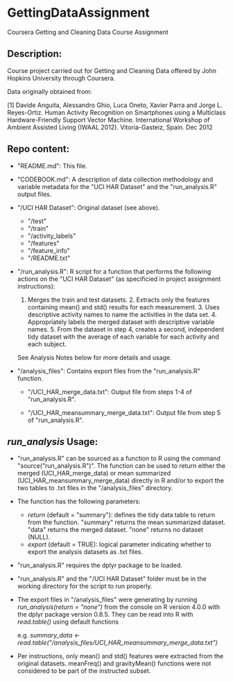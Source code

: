 # GettingDataAssignment

Coursera Getting and Cleaning Data Course Assignment

## Description:

Course project carried out for Getting and Cleaning Data offered by John Hopkins University through Coursera. 

Data originally obtained from: 

[1] Davide Anguita, Alessandro Ghio, Luca Oneto, Xavier Parra and Jorge L. Reyes-Ortiz. Human Activity Recognition on Smartphones using a Multiclass Hardware-Friendly Support Vector Machine. International Workshop of Ambient Assisted Living (IWAAL 2012). Vitoria-Gasteiz, Spain. Dec 2012

## Repo content:

- "README.md": This file. 

- "CODEBOOK.md": A description of data collection methodology and variable metadata for the "UCI HAR Dataset" and the "run_analysis.R" output files. 

- "/UCI HAR Dataset": Original dataset (see above). 

	- "/test"
	- "/train"
	- "/activity_labels"
	- "/features"
	- "/feature_info"
	- "/README.txt"

- "/run_analysis.R": R script for a function that performs the following actions on the "UCI HAR Dataset" (as specificied in project assignment instructions):
	
	1. Merges the train and test datasets. 
    	2. Extracts only the features containing mean() and std() results for each measurement. 
    	3. Uses descriptive activity names to name the activities in the data set. 
    	4. Appropriately labels the merged dataset with descriptive variable names. 
    	5. From the dataset in step 4, creates a second, independent tidy dataset with the average of each variable for each activity and each subject. 
	
	See Analysis Notes below for more details and usage. 

- "/analysis_files": Contains export files from the "run_analysis.R" function.

	- "/UCI_HAR_merge_data.txt": Output file from steps 1-4 of "run_analysis.R". 

	- "/UCI_HAR_meansummary_merge_data.txt": Output file from step 5 of "run_analysis.R". 

## *run_analysis* Usage:

- "run_analysis.R" can be sourced as a function to R using the command "source("run_analysis.R")". The function can be used to return either the merged (UCI_HAR_merge_data) or mean summarized (UCI_HAR_meansummary_merge_data) directly in R and/or to export the two tables to .txt files in the "/analysis_files" directory.  

- The function has the following parameters:
	- *return* (default = "summary"): defines the tidy data table to return from the function. "summary" returns the mean summarized dataset. "data" returns the merged dataset. "none" returns no dataset (NULL). 
	- *export* (default = TRUE): logical parameter indicating whether to export the analysis datasets as .txt files. 

- "run_analysis.R" requires the dplyr package to be loaded. 

- "run_analysis.R" and the "/UCI HAR Dataset" folder must be in the working directory for the script to run properly.

- The export files in "/analysis_files" were generating by running *run_analysis(return = "none")* from the console on R version 4.0.0 with the dplyr package version 0.8.5. They can be read into R with *read.table()* using default functions 

	e.g. *summary_data <- read.table("/analysis_files/UCI_HAR_meansummary_merge_data.txt")*

- Per instructions, only mean() and std() features were extracted from the original datasets. meanFreq() and gravityMean() functions were not considered to be part of the instructed subset.

